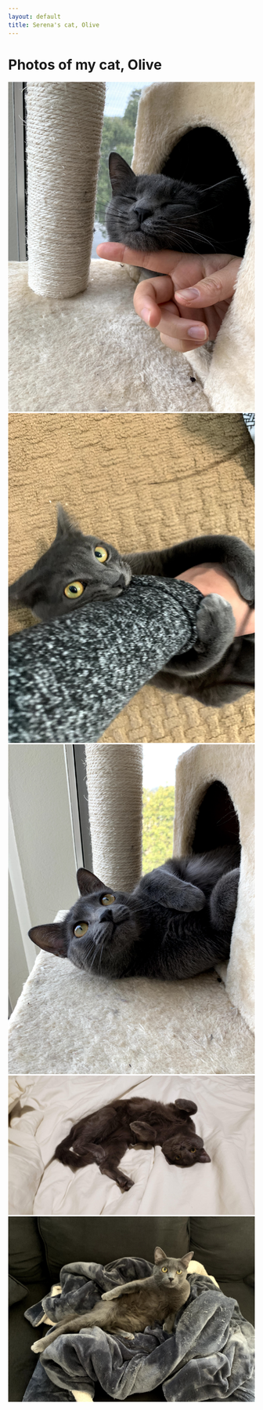 ```yaml
---
layout: default
title: Serena's cat, Olive
---
```

	
	
# Photos of my cat, Olive #

<img src="img/olive1.jpg" alt="Photo" class="cat_image_tall">
<img src="img/olive2.jpg" alt="Photo" class="cat_image_tall">
<img src="img/olive3.jpg" alt="Photo" class="cat_image_tall">
<img src="img/olive4.jpg" alt="Photo" class="cat_image_wide">
<img src="img/olive5.jpg" alt="Photo" class="cat_image_wide">



